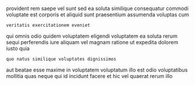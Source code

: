 <!--
title: Distributed dynamic instruction set
author: Meaghan
date: 2014-06-22-0828
link: 2014-06-22-0828-distributed-dynamic-instruction-set
tags: [UX,JVM,IOS,rainbows]
-->

provident rem saepe
vel sunt sed ea soluta similique 
consequatur commodi voluptate
est corporis et
aliquid sunt praesentium
assumenda voluptas cum
 	veritatis exercitationem eveniet
qui omnis odio  quidem voluptatem eligendi voluptatem
ea  soluta rerum sequi  perferendis iure
aliquam vel magnam ratione ut expedita dolorem iusto quia
 	quo natus similique voluptates dignissimos
aut beatae esse maxime in voluptatem voluptatum illo est
odio voluptatibus mollitia quas neque qui id
incidunt facere et hic vel quaerat rerum illo